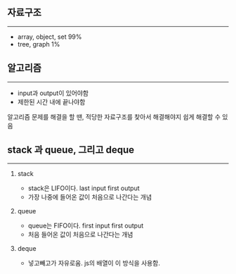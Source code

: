 ## 자료구조
---
* array, object, set 99% 
* tree, graph 1%

## 알고리즘
---
* input과 output이 있어야함
* 제한된 시간 내에 끝나야함

알고리즘 문제를 해결을 할 땐, 적당한 자료구조를 찾아서 해결해야지 쉽게 해결할 수 있음

## stack 과 queue, 그리고 deque
---
1. stack
    * stack은 LIFO이다. last input first output
    * 가장 나중에 들어온 값이 처음으로 나간다는 개념

1. queue
    * queue는 FIFO이다. first input first output
    * 처음 들어온 값이 처음으로 나간다는 개념

1. deque
    * 넣고빼고가 자유로움. js의 배열이 이 방식을 사용함.